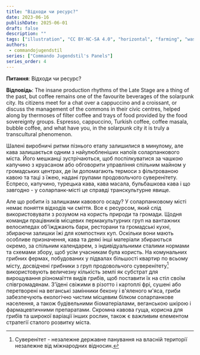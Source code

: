 ```yaml
---
title: "Відходи чи ресурс?"
date: 2023-06-16
publishDate: 2025-06-01
draft: false
description: ""
tags: ["illustration", "CC BY-NC-SA 4.0", "horizontal", "farming", "waste"]
authors:
 - commandojugendstil
series: ["Commando Jugendstil's Panels"]
series_order: 4
---
```


**Питання**: 
Відходи чи ресурс?

**Відповідь**:
The insane production rhythms of the Late Stage are a thing of the past, but coffee remains one of the favourite beverages of the solarpunk city.
Its citizens meet for a chat over a cappuccino and a croissant, or discuss the management of the commons in their civic centres, helped along by thermoses of filter coffee and trays of food provided by the food sovereignty groups. Espresso, cappuccino, Turkish coffee, coffee masala, bubble coffee, and what have you, in the solarpunk city it is truly a transcultural phenomenon.

Шалені виробничі ритми пізнього етапу залишилися в минулому, але кава залишається одним з найулюбленіших напоїв соларпанкового міста.
Його мешканці зустрічаються, щоб поспілкуватися за чашкою капучино з круасаном або обговорити управління спільним майном у громадських центрах, де їм допомагають термоси з фільтрованою кавою та таці з їжею, надані групами продовольчого суверенітету. Еспресо, капучино, турецька кава, кава масала, бульбашкова кава і що завгодно - у соларпанк-місті це справді транскультурне явище.

Але що робити із залишками кавового осаду?
У соларпанковому місті немає поняття відходів чи сміття. Все є ресурсом, який слід використовувати з розумом на користь природи та громади.
Щодня команди працівників місцевих пермакультурних груп на вантажних велосипедах об'їжджають бари, ресторани та громадські кухні, збираючи залишки їжі для компостних куп. Оскільки вони мають особливе призначення, кава та деякі інші матеріали збираються окремо, за спільним календарем, з індивідуальними сталими нормами та схемами збору, щоб усім учасникам була користь.
На комунальних грибних фермах, побудованих у підвалах більшості квартир по всьому місту, досвідчені грибники з груп продовольчого суверенітету[^1] використовують величезну кількість землі як субстрат для вирощування різномаїття видів грибів, щоб поставити їх на стіл своїм співгромадянам.
З'їдені свіжими в різотто і картоплі фрі, сушені або перетворені на веганські замінники бекону і в'яленого м'яса, гриби забезпечують екологічно чистим місцевим білком соларпанкове населення, а також будівельними біоматеріалами, веганською шкірою і фармацевтичними препаратами.
Скромна кавова гуща, корисна для грибів та широкої варіації інших рослин, також є важливим елементом стратегії сталого розвитку міста.

[^1]: Суверенітет - незалежне державне панування на власній території незалежне від міжнародних відносин.
